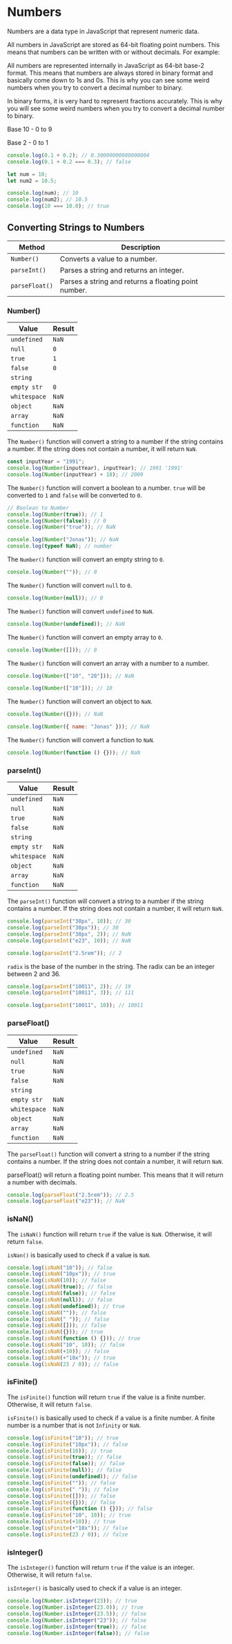 # Numbers

Numbers are a data type in JavaScript that represent numeric data.

All numbers in JavaScript are stored as 64-bit floating point numbers. This means that numbers can be written with or without decimals. For example:

All numbers are represented internally in JavaScript as 64-bit base-2 format. This means that numbers are always stored in binary format and basically come down to 1s and 0s. This is why you can see some weird numbers when you try to convert a decimal number to binary.

In binary forms, it is very hard to represent fractions accurately. This is why you will see some weird numbers when you try to convert a decimal number to binary.

Base 10 - 0 to 9

Base 2 - 0 to 1

```js
console.log(0.1 + 0.2); // 0.30000000000000004
console.log(0.1 + 0.2 === 0.3); // false
```

```js
let num = 10;
let num2 = 10.5;

console.log(num); // 10
console.log(num2); // 10.5
console.log(10 === 10.0); // true
```

## Converting Strings to Numbers

| Method         | Description                                          |
| -------------- | ---------------------------------------------------- |
| `Number()`     | Converts a value to a number.                        |
| `parseInt()`   | Parses a string and returns an integer.              |
| `parseFloat()` | Parses a string and returns a floating point number. |

### Number()

| Value        | Result |
| ------------ | ------ |
| `undefined`  | `NaN`  |
| `null`       | `0`    |
| `true`       | `1`    |
| `false`      | `0`    |
| `string`     |        |
| `empty str`  | `0`    |
| `whitespace` | `NaN`  |
| `object`     | `NaN`  |
| `array`      | `NaN`  |
| `function`   | `NaN`  |

The `Number()` function will convert a string to a number if the string contains a number. If the string does not contain a number, it will return `NaN`.

```js
const inputYear = "1991";
console.log(Number(inputYear), inputYear); // 1991 '1991'
console.log(Number(inputYear) + 18); // 2009
```

The `Number()` function will convert a boolean to a number. `true` will be converted to `1` and `false` will be converted to `0`.

```js
// Boolean to Number
console.log(Number(true)); // 1
console.log(Number(false)); // 0
console.log(Number("true")); // NaN
```

```js
console.log(Number("Jonas")); // NaN
console.log(typeof NaN); // number
```

The `Number()` function will convert an empty string to `0`.

```js
console.log(Number("")); // 0
```

The `Number()` function will convert `null` to `0`.

```js
console.log(Number(null)); // 0
```

The `Number()` function will convert `undefined` to `NaN`.

```js
console.log(Number(undefined)); // NaN
```

The `Number()` function will convert an empty array to `0`.

```js
console.log(Number([])); // 0
```

The `Number()` function will convert an array with a number to a number.

```js
console.log(Number(["10", "20"])); // NaN

console.log(Number(["10"])); // 10
```

The `Number()` function will convert an object to `NaN`.

```js
console.log(Number({})); // NaN

console.log(Number({ name: "Jonas" })); // NaN
```

The `Number()` function will convert a function to `NaN`.

```js
console.log(Number(function () {})); // NaN
```

### parseInt()

| Value        | Result |
| ------------ | ------ |
| `undefined`  | `NaN`  |
| `null`       | `NaN`  |
| `true`       | `NaN`  |
| `false`      | `NaN`  |
| `string`     |        |
| `empty str`  | `NaN`  |
| `whitespace` | `NaN`  |
| `object`     | `NaN`  |
| `array`      | `NaN`  |
| `function`   | `NaN`  |

The `parseInt()` function will convert a string to a number if the string contains a number. If the string does not contain a number, it will return `NaN`.

```js
console.log(parseInt("30px", 10)); // 30
console.log(parseInt("30px")); // 30
console.log(parseInt("30px", 2)); // NaN
console.log(parseInt("e23", 10)); // NaN

console.log(parseInt("2.5rem")); // 2
```

`radix` is the base of the number in the string. The radix can be an integer between 2 and 36.

```js
console.log(parseInt("10011", 2)); // 19
console.log(parseInt("10011", 3)); // 111

console.log(parseInt("10011", 10)); // 10011
```

### parseFloat()

| Value        | Result |
| ------------ | ------ |
| `undefined`  | `NaN`  |
| `null`       | `NaN`  |
| `true`       | `NaN`  |
| `false`      | `NaN`  |
| `string`     |        |
| `empty str`  | `NaN`  |
| `whitespace` | `NaN`  |
| `object`     | `NaN`  |
| `array`      | `NaN`  |
| `function`   | `NaN`  |

The `parseFloat()` function will convert a string to a number if the string contains a number. If the string does not contain a number, it will return `NaN`.

parseFloat() will return a floating point number. This means that it will return a number with decimals.

```js
console.log(parseFloat("2.5rem")); // 2.5
console.log(parseFloat("e23")); // NaN
```

### isNaN()

The `isNaN()` function will return `true` if the value is `NaN`. Otherwise, it will return `false`.

`isNan()` is basically used to check if a value is `NaN`.

```js
console.log(isNaN("10")); // false
console.log(isNaN("10px")); // true
console.log(isNaN(10)); // false
console.log(isNaN(true)); // false
console.log(isNaN(false)); // false
console.log(isNaN(null)); // false
console.log(isNaN(undefined)); // true
console.log(isNaN("")); // false
console.log(isNaN(" ")); // false
console.log(isNaN([])); // false
console.log(isNaN({})); // true
console.log(isNaN(function () {})); // true
console.log(isNaN("10", 10)); // false
console.log(isNaN(+10)); // false
console.log(isNaN(+"10x")); // true
console.log(isNaN(23 / 0)); // false
```

### isFinite()

The `isFinite()` function will return `true` if the value is a finite number. Otherwise, it will return `false`.

`isFinite()` is basically used to check if a value is a finite number. A finite number is a number that is not `Infinity` or `NaN`.

```js
console.log(isFinite("10")); // true
console.log(isFinite("10px")); // false
console.log(isFinite(10)); // true
console.log(isFinite(true)); // false
console.log(isFinite(false)); // false
console.log(isFinite(null)); // false
console.log(isFinite(undefined)); // false
console.log(isFinite("")); // false
console.log(isFinite(" ")); // false
console.log(isFinite([])); // false
console.log(isFinite({})); // false
console.log(isFinite(function () {})); // false
console.log(isFinite("10", 10)); // true
console.log(isFinite(+10)); // true
console.log(isFinite(+"10x")); // false
console.log(isFinite(23 / 0)); // false
```

### isInteger()

The `isInteger()` function will return `true` if the value is an integer. Otherwise, it will return `false`.

`isInteger()` is basically used to check if a value is an integer.

```js
console.log(Number.isInteger(23)); // true
console.log(Number.isInteger(23.0)); // true
console.log(Number.isInteger(23.5)); // false
console.log(Number.isInteger("23")); // false
console.log(Number.isInteger(true)); // false
console.log(Number.isInteger(false)); // false
```
